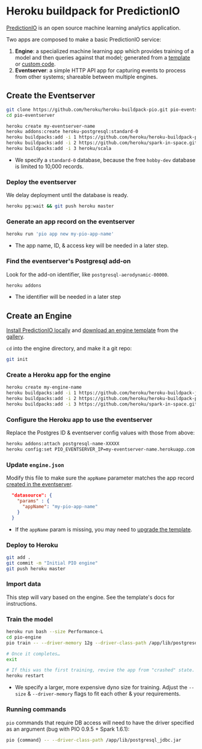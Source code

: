 # Heroku buildpack for PredictionIO

[PredictionIO](http://docs.prediction.io/start/) is an open source machine learning analytics application. 


Two apps are composed to make a basic PredictionIO service:

1. **Engine**: a specialized machine learning app which provides training of a model and then queries against that model; generated from a [template](http://predictionio.incubator.apache.org/gallery/template-gallery/) or [custom code](http://predictionio.incubator.apache.org/customize/).
2. **Eventserver**: a simple HTTP API app for capturing events to process from other systems; shareable between multiple engines.


## Create the Eventserver

```bash
git clone https://github.com/heroku/heroku-buildpack-pio.git pio-eventserver
cd pio-eventserver

heroku create my-eventserver-name
heroku addons:create heroku-postgresql:standard-0
heroku buildpacks:add -i 1 https://github.com/heroku/heroku-buildpack-pio.git
heroku buildpacks:add -i 2 https://github.com/heroku/spark-in-space.git
heroku buildpacks:add -i 3 heroku/scala
```

* We specify a `standard-0` database, because the free `hobby-dev` database is limited to 10,000 records.

### Deploy the eventserver

We delay deployment until the database is ready.

```bash
heroku pg:wait && git push heroku master
```

### Generate an app record on the eventserver

```bash
heroku run 'pio app new my-pio-app-name'
```

* The app name, ID, & access key will be needed in a later step.

### Find the eventserver's Postgresql add-on

Look for the add-on identifier, like `postgresql-aerodynamic-00000`.

```bash
heroku addons
```

* The identifier will be needed in a later step


## Create an Engine

[Install PredictionIO locally](http://predictionio.incubator.apache.org/install/) and [download an engine template](http://predictionio.incubator.apache.org/start/download/) from the [gallery](http://predictionio.incubator.apache.org/gallery/template-gallery/).

`cd` into the engine directory, and make it a git repo:

```bash
git init
```

### Create a Heroku app for the engine

```bash
heroku create my-engine-name
heroku buildpacks:add -i 1 https://github.com/heroku/heroku-buildpack-jvm-common.git
heroku buildpacks:add -i 2 https://github.com/heroku/heroku-buildpack-pio.git
heroku buildpacks:add -i 3 https://github.com/heroku/spark-in-space.git
```

### Configure the Heroku app to use the eventserver

Replace the Postgres ID & eventserver config values with those from above:

```bash
heroku addons:attach postgresql-name-XXXXX
heroku config:set PIO_EVENTSERVER_IP=my-eventserver-name.herokuapp.com PIO_EVENTSERVER_PORT=80 ACCESS_KEY=XXXXX APP_NAME=my-pio-app-name
```

### Update `engine.json`

Modify this file to make sure the `appName` parameter matches the app record [created in the eventserver](#generate-an-app-record-on-the-eventserver).

```json
  "datasource": {
    "params" : {
      "appName": "my-pio-app-name"
    }
  }
```

* If the `appName` param is missing, you may need to [upgrade the template](http://predictionio.incubator.apache.org/resources/upgrade/).

### Deploy to Heroku

```bash
git add .
git commit -m "Initial PIO engine"
git push heroku master
```

### Import data

This step will vary based on the engine. See the template's docs for instructions.

### Train the model

```bash
heroku run bash --size Performance-L
cd pio-engine
pio train -- --driver-memory 12g --driver-class-path /app/lib/postgresql_jdbc.jar

# Once it completes…
exit

# If this was the first training, revive the app from "crashed" state.
heroku restart
```

* We specify a larger, more expensive dyno size for training. Adjust the `--size` & `--driver-memory` flags to fit each other & your requirements.

### Running commands

`pio` commands that require DB access will need to have the driver specified as an argument (bug with PIO 0.9.5 + Spark 1.6.1):

```bash
pio {command} -- --driver-class-path /app/lib/postgresql_jdbc.jar
```

